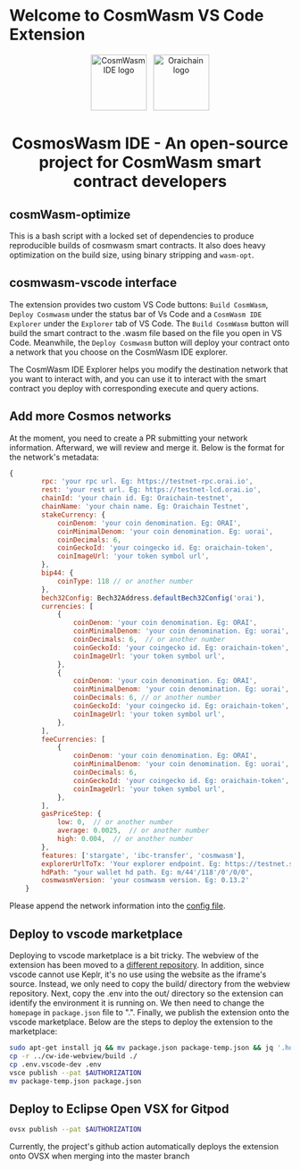 # Welcome to CosmWasm VS Code Extension

<p align="center">
  <a target="_blank" rel="noopener noreferrer"><img width="100" src="https://raw.githubusercontent.com/oraichain/vscode-cosmwasm/docs/contributing/public/cosmos-ide.png" alt="CosmWasm IDE logo"></a> &nbsp
  <a href="https://orai.io" target="_blank" rel="noopener noreferrer"><img width="100" src="https://raw.githubusercontent.com/oraichain/vscode-cosmwasm/docs/contributing/public/logo-128.png" alt="Oraichain logo"></a>
</p>

<h1 align="center">
    CosmosWasm IDE - An open-source project for CosmWasm smart contract developers  
</h1>

## cosmWasm-optimize

This is a bash script with a locked set of dependencies to produce
reproducible builds of cosmwasm smart contracts. It also does heavy
optimization on the build size, using binary stripping and `wasm-opt`.

## cosmwasm-vscode interface

The extension provides two custom VS Code buttons: ```Build CosmWasm```,  ```Deploy Cosmwasm``` under the status bar of Vs Code and a ```CosmWasm IDE Explorer``` under the ```Explorer``` tab of VS Code. The ```Build CosmWasm``` button will build the smart contract to the .wasm file based on the file you open in VS Code. Meanwhile, the ```Deploy Cosmwasm``` button will deploy your contract onto a network that you choose on the CosmWasm IDE explorer.

The CosmWasm IDE Explorer helps you modify the destination network that you want to interact with, and you can use it to interact with the smart contract you deploy with corresponding execute and query actions.

## Add more Cosmos networks

At the moment, you need to create a PR submitting your network information. Afterward, we will review and merge it. Below is the format for the network's metadata:

```js
{
        rpc: 'your rpc url. Eg: https://testnet-rpc.orai.io',
        rest: 'your rest url. Eg: https://testnet-lcd.orai.io',
        chainId: 'your chain id. Eg: Oraichain-testnet',
        chainName: 'your chain name. Eg: Oraichain Testnet',
        stakeCurrency: {
            coinDenom: 'your coin denomination. Eg: ORAI',
            coinMinimalDenom: 'your coin denomination. Eg: uorai',
            coinDecimals: 6,
            coinGeckoId: 'your coingecko id. Eg: oraichain-token',
            coinImageUrl: 'your token symbol url',
        },
        bip44: {
            coinType: 118 // or another number
        },
        bech32Config: Bech32Address.defaultBech32Config('orai'),
        currencies: [
            {
                coinDenom: 'your coin denomination. Eg: ORAI',
                coinMinimalDenom: 'your coin denomination. Eg: uorai',
                coinDecimals: 6,  // or another number
                coinGeckoId: 'your coingecko id. Eg: oraichain-token',
                coinImageUrl: 'your token symbol url',
            },
            {
                coinDenom: 'your coin denomination. Eg: ORAI',
                coinMinimalDenom: 'your coin denomination. Eg: uorai',
                coinDecimals: 6, // or another number
                coinGeckoId: 'your coingecko id. Eg: oraichain-token',
                coinImageUrl: 'your token symbol url',
            },
        ],
        feeCurrencies: [
            {
                coinDenom: 'your coin denomination. Eg: ORAI',
                coinMinimalDenom: 'your coin denomination. Eg: uorai',
                coinDecimals: 6,
                coinGeckoId: 'your coingecko id. Eg: oraichain-token',
                coinImageUrl: 'your token symbol url',
            },
        ],
        gasPriceStep: {
            low: 0,  // or another number
            average: 0.0025,  // or another number
            high: 0.004,  // or another number
        },
        features: ['stargate', 'ibc-transfer', 'cosmwasm'],
        explorerUrlToTx: 'Your explorer endpoint. Eg: https://testnet.scan.orai.io/txs/${txHash}',
        hdPath: "your wallet hd path. Eg: m/44'/118'/0'/0/0",
        cosmwasmVersion: 'your cosmwasm version. Eg: 0.13.2'
    }
```

Please append the network information into the [config file](https://github.com/oraichain/vscode-cosmwasm/blob/master/src/config.ts).

## Deploy to vscode marketplace

Deploying to vscode marketplace is a bit tricky. The webview of the extension has been moved to a [different repository](https://github.com/oraichain/cw-ide-webview). In addition, since vscode cannot use Keplr, it's no use using the website as the iframe's source. Instead, we only need to copy the build/ directory from the webview repository. Next, copy the .env into the out/ directory so the extension can identify the environment it is running on. We then need to change the ```homepage``` in ```package.json``` file to ".". Finally, we publish the extension onto the vscode marketplace. Below are the steps to deploy the extension to the marketplace:

```sh
sudo apt-get install jq && mv package.json package-temp.json && jq '.homepage = "."' package-temp.json > package.json
cp -r ../cw-ide-webview/build ./
cp .env.vscode-dev .env
vsce publish --pat $AUTHORIZATION
mv package-temp.json package.json
```

## Deploy to Eclipse Open VSX for Gitpod

```sh
ovsx publish --pat $AUTHORIZATION
```

Currently, the project's github action automatically deploys the extension onto OVSX when merging into the master branch